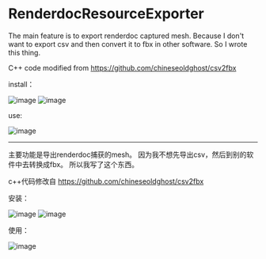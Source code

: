 # RenderdocResourceExporter
The main feature is to export renderdoc captured mesh. 
Because I don't want to export csv and then convert it to fbx in other software.
So I wrote this thing.

C++ code modified from https://github.com/chineseoldghost/csv2fbx

install：

![image](https://user-images.githubusercontent.com/12709491/193525642-72e231b9-88b4-4d16-92ec-5802e83208d6.png)
![image](https://user-images.githubusercontent.com/12709491/193525544-19983e33-db7e-49ed-92c7-859f43e95e1e.png)

use:

![image](https://user-images.githubusercontent.com/12709491/193525856-08ad94b6-b19d-4ad1-a755-ee563e0e3b78.png)

---

主要功能是导出renderdoc捕获的mesh。
因为我不想先导出csv，然后到别的软件中去转换成fbx。
所以我写了这个东西。

c++代码修改自 https://github.com/chineseoldghost/csv2fbx

安装：

![image](https://user-images.githubusercontent.com/12709491/193525642-72e231b9-88b4-4d16-92ec-5802e83208d6.png)
![image](https://user-images.githubusercontent.com/12709491/193525544-19983e33-db7e-49ed-92c7-859f43e95e1e.png)

使用：

![image](https://user-images.githubusercontent.com/12709491/193525856-08ad94b6-b19d-4ad1-a755-ee563e0e3b78.png)

